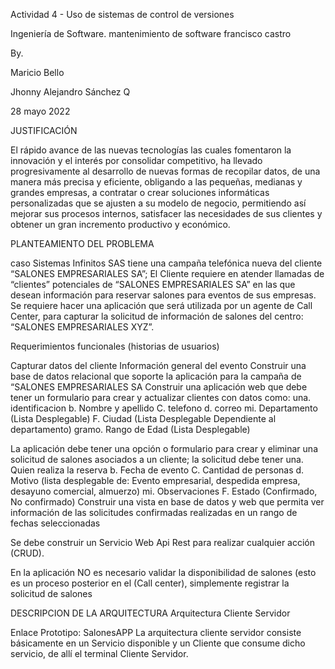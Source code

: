 Actividad 4 - Uso de sistemas de control de versiones




Ingeniería de Software.
mantenimiento de software
francisco castro


By.

Maricio Bello  

Jhonny Alejandro Sánchez Q




28 mayo 2022





JUSTIFICACIÓN

El rápido avance de las nuevas tecnologías las cuales fomentaron la innovación y el interés por consolidar competitivo, ha llevado progresivamente al desarrollo de nuevas formas de recopilar datos, de una manera más precisa y eficiente, obligando a las pequeñas, medianas y grandes empresas, a contratar o crear soluciones informáticas personalizadas que se ajusten a su modelo de negocio, permitiendo así mejorar sus procesos internos, satisfacer las necesidades de sus clientes y obtener un gran incremento productivo y económico.



PLANTEAMIENTO DEL PROBLEMA

caso
Sistemas Infinitos SAS tiene una campaña telefónica nueva del cliente “SALONES EMPRESARIALES SA”;
El Cliente requiere en atender llamadas de “clientes” potenciales de “SALONES EMPRESARIALES SA” en las que desean información para reservar salones para eventos de sus empresas.
Se requiere hacer una aplicación que será utilizada por un agente de Call Center, para capturar la solicitud de información de salones del centro: “SALONES EMPRESARIALES XYZ”.


Requerimientos funcionales (historias de usuarios)

Capturar datos del cliente
Información general del evento
Construir una base de datos relacional que soporte la aplicación para la campaña de “SALONES EMPRESARIALES SA
Construir una aplicación web que debe tener un formulario para crear y actualizar clientes con datos como:
una. identificacion
b. Nombre y apellido
C. telefono
d. correo
mi. Departamento (Lista Desplegable)
F. Ciudad (Lista Desplegable Dependiente al departamento)
gramo. Rango de Edad (Lista Desplegable)

La aplicación debe tener una opción o formulario para crear y eliminar una solicitud de salones asociados a un cliente; la solicitud debe tener
una. Quien realiza la reserva
b. Fecha de evento
C. Cantidad de personas
d. Motivo (lista desplegable de: Evento empresarial, despedida
empresa, desayuno comercial, almuerzo)
mi. Observaciones
F. Estado (Confirmado, No confirmado)
Construir una vista en base de datos y web que permita ver información de las solicitudes confirmadas realizadas en un rango de fechas seleccionadas

Se debe construir un Servicio Web Api Rest para realizar cualquier acción (CRUD).

En la aplicación NO es necesario validar la disponibilidad de salones (esto es un proceso posterior en el (Call center), simplemente registrar la solicitud de salones

DESCRIPCION DE LA ARQUITECTURA
Arquitectura Cliente Servidor

Enlace Prototipo: SalonesAPP
La arquitectura cliente servidor consiste básicamente en un Servicio disponible y un Cliente que consume dicho servicio, de allí el terminal Cliente Servidor.
